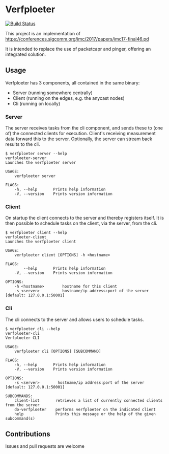 # Verfploeter
[![Build Status](https://travis-ci.org/Woutifier/verfploeter.svg?branch=master)](https://travis-ci.org/Woutifier/verfploeter)

This project is an implementation of https://conferences.sigcomm.org/imc/2017/papers/imc17-final46.pd

It is intended to replace the use of packetcapr and pinger, offering an integrated solution.

## Usage

Verfploeter has 3 components, all contained in the same binary:
 - Server (running somewhere centrally)
 - Client (running on the edges, e.g. the anycast nodes)
 - Cli (running on locally)

### Server

The server receives tasks from the cli component, and sends these to (one of) the connected clients
for execution. Client's receiving measurement data forward this to the server. Optionally, the server can stream back results to the cli.

```
$ verfploeter server --help
verfploeter-server
Launches the verfploeter server

USAGE:
    verfploeter server

FLAGS:
    -h, --help       Prints help information
    -V, --version    Prints version information
```

### Client

On startup the client connects to the server and thereby registers itself. It is then possible
to schedule tasks on the client, via the server, from the cli.

```
$ verfploeter client --help
verfploeter-client
Launches the verfploeter client

USAGE:
    verfploeter client [OPTIONS] -h <hostname>

FLAGS:
        --help       Prints help information
    -V, --version    Prints version information

OPTIONS:
    -h <hostname>        hostname for this client
    -s <server>          hostname/ip address:port of the server [default: 127.0.0.1:50001]
```

### Cli

The cli connects to the server and allows users to schedule tasks.

```
$ verfploeter cli --help
verfploeter-cli
Verfploeter CLI

USAGE:
    verfploeter cli [OPTIONS] [SUBCOMMAND]

FLAGS:
    -h, --help       Prints help information
    -V, --version    Prints version information

OPTIONS:
    -s <server>        hostname/ip address:port of the server [default: 127.0.0.1:50001]

SUBCOMMANDS:
    client-list       retrieves a list of currently connected clients from the server
    do-verfploeter    performs verfploeter on the indicated client
    help              Prints this message or the help of the given subcommand(s)
```

## Contributions

Issues and pull requests are welcome

